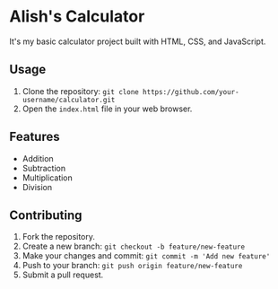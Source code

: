 # Alish's Calculator

It's my basic calculator project built with HTML, CSS, and JavaScript.

## Usage

1. Clone the repository: `git clone https://github.com/your-username/calculator.git`
2. Open the `index.html` file in your web browser.

## Features

- Addition
- Subtraction
- Multiplication
- Division

## Contributing

1. Fork the repository.
2. Create a new branch: `git checkout -b feature/new-feature`
3. Make your changes and commit: `git commit -m 'Add new feature'`
4. Push to your branch: `git push origin feature/new-feature`
5. Submit a pull request.
